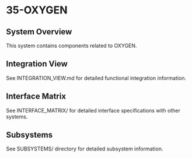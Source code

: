# 35-OXYGEN

## System Overview
This system contains components related to OXYGEN.

## Integration View
See INTEGRATION_VIEW.md for detailed functional integration information.

## Interface Matrix
See INTERFACE_MATRIX/ for detailed interface specifications with other systems.

## Subsystems
See SUBSYSTEMS/ directory for detailed subsystem information.
